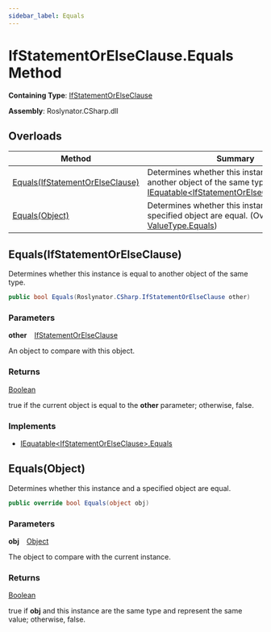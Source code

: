 ```yaml
---
sidebar_label: Equals
---
```


# IfStatementOrElseClause\.Equals Method

**Containing Type**: [IfStatementOrElseClause](../index.md)

**Assembly**: Roslynator\.CSharp\.dll

## Overloads

| Method | Summary |
| ------ | ------- |
| [Equals(IfStatementOrElseClause)](#4208149588) | Determines whether this instance is equal to another object of the same type\. \(Implements [IEquatable&lt;IfStatementOrElseClause&gt;.Equals](https://docs.microsoft.com/en-us/dotnet/api/system.iequatable-1.equals)\) |
| [Equals(Object)](#3273483447) | Determines whether this instance and a specified object are equal\. \(Overrides [ValueType.Equals](https://docs.microsoft.com/en-us/dotnet/api/system.valuetype.equals)\) |

<a id="4208149588"></a>

## Equals\(IfStatementOrElseClause\) 

  
Determines whether this instance is equal to another object of the same type\.

```csharp
public bool Equals(Roslynator.CSharp.IfStatementOrElseClause other)
```

### Parameters

**other** &ensp; [IfStatementOrElseClause](../index.md)

An object to compare with this object\.

### Returns

[Boolean](https://docs.microsoft.com/en-us/dotnet/api/system.boolean)

true if the current object is equal to the **other** parameter; otherwise, false\.

### Implements

* [IEquatable&lt;IfStatementOrElseClause&gt;.Equals](https://docs.microsoft.com/en-us/dotnet/api/system.iequatable-1.equals)
<a id="3273483447"></a>

## Equals\(Object\) 

  
Determines whether this instance and a specified object are equal\.

```csharp
public override bool Equals(object obj)
```

### Parameters

**obj** &ensp; [Object](https://docs.microsoft.com/en-us/dotnet/api/system.object)

The object to compare with the current instance\. 

### Returns

[Boolean](https://docs.microsoft.com/en-us/dotnet/api/system.boolean)

true if **obj** and this instance are the same type and represent the same value; otherwise, false\. 